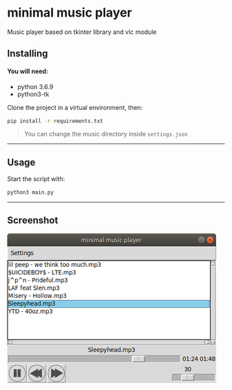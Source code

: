 # minimal music player
Music player based on tkinter library and vlc module

## Installing
#### You will need:
- python 3.6.9
- python3-tk


Clone the project in a virtual environment, then:

```bash
pip install -r requirements.txt
```
> You can change the music directory inside `settings.json`
---
## Usage
Start the script with:
```bash
python3 main.py
```
---
## Screenshot
![Screenshot](./overview/minimal-music-player.png)
